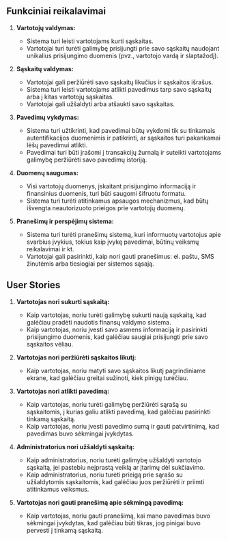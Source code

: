 <!-- @format -->

## Funkciniai reikalavimai

1. **Vartotojų valdymas:**

   - Sistema turi leisti vartotojams kurti sąskaitas.
   - Vartotojai turi turėti galimybę prisijungti prie savo sąskaitų naudojant unikalius prisijungimo duomenis (pvz., vartotojo vardą ir slaptažodį).

2. **Sąskaitų valdymas:**

   - Vartotojai gali peržiūrėti savo sąskaitų likučius ir sąskaitos išrašus.
   - Sistema turi leisti vartotojams atlikti pavedimus tarp savo sąskaitų arba į kitas vartotojų sąskaitas.
   - Vartotojai gali užšaldyti arba atšaukti savo sąskaitas.

3. **Pavedimų vykdymas:**

   - Sistema turi užtikrinti, kad pavedimai būtų vykdomi tik su tinkamais autentifikacijos duomenimis ir patikrinti, ar sąskaitos turi pakankamai lėšų pavedimui atlikti.
   - Pavedimai turi būti įrašomi į transakcijų žurnalą ir suteikti vartotojams galimybę peržiūrėti savo pavedimų istoriją.

4. **Duomenų saugumas:**

   - Visi vartotojų duomenys, įskaitant prisijungimo informaciją ir finansinius duomenis, turi būti saugomi šifruotu formatu.
   - Sistema turi turėti atitinkamus apsaugos mechanizmus, kad būtų išvengta neautorizuoto prieigos prie vartotojų duomenų.

5. **Pranešimų ir perspėjimų sistema:**
   - Sistema turi turėti pranešimų sistemą, kuri informuotų vartotojus apie svarbius įvykius, tokius kaip įvykę pavedimai, būtinų veiksmų reikalavimai ir kt.
   - Vartotojai gali pasirinkti, kaip nori gauti pranešimus: el. paštu, SMS žinutėmis arba tiesiogiai per sistemos sąsają.

## User Stories

1. **Vartotojas nori sukurti sąskaitą:**

   - Kaip vartotojas, noriu turėti galimybę sukurti naują sąskaitą, kad galėčiau pradėti naudotis finansų valdymo sistema.
   - Kaip vartotojas, noriu įvesti savo asmens informaciją ir pasirinkti prisijungimo duomenis, kad galėčiau saugiai prisijungti prie savo sąskaitos vėliau.

2. **Vartotojas nori peržiūrėti sąskaitos likutį:**

   - Kaip vartotojas, noriu matyti savo sąskaitos likutį pagrindiniame ekrane, kad galėčiau greitai sužinoti, kiek pinigų turėčiau.

3. **Vartotojas nori atlikti pavedimą:**

   - Kaip vartotojas, noriu turėti galimybę peržiūrėti sąrašą su sąskaitomis, į kurias galiu atlikti pavedimą, kad galėčiau pasirinkti tinkamą sąskaitą.
   - Kaip vartotojas, noriu įvesti pavedimo sumą ir gauti patvirtinimą, kad pavedimas buvo sėkmingai įvykdytas.

4. **Administratorius nori užšaldyti sąskaitą:**

   - Kaip administratorius, noriu turėti galimybę užšaldyti vartotojo sąskaitą, jei pastebiu neįprastą veiklą ar įtarimų dėl sukčiavimo.
   - Kaip administratorius, noriu turėti prieigą prie sąrašo su užšaldytomis sąskaitomis, kad galėčiau juos peržiūrėti ir priimti atitinkamus veiksmus.

5. **Vartotojas nori gauti pranešimą apie sėkmingą pavedimą:**
   - Kaip vartotojas, noriu gauti pranešimą, kai mano pavedimas buvo sėkmingai įvykdytas, kad galėčiau būti tikras, jog pinigai buvo pervesti į tinkamą sąskaitą.
